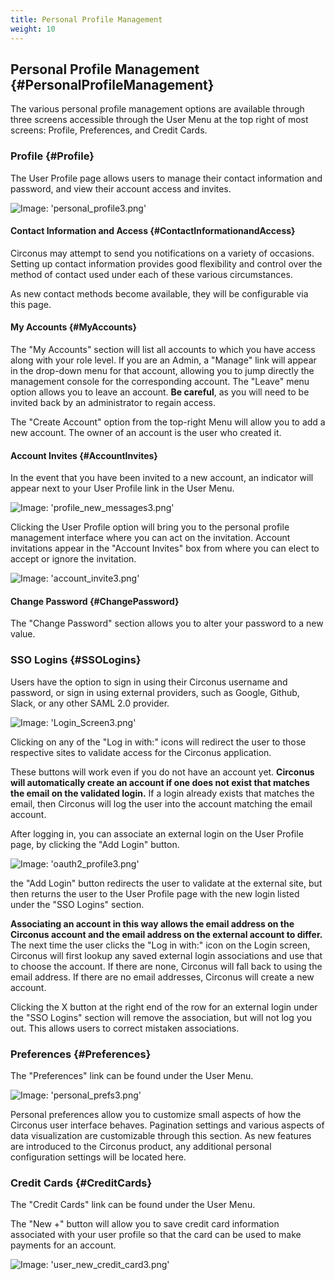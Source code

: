 ```yaml
---
title: Personal Profile Management
weight: 10
---
```


## Personal Profile Management {#PersonalProfileManagement}
The various personal profile management options are available through three screens accessible through the User Menu at the top right of most screens: Profile, Preferences, and Credit Cards.


### Profile {#Profile}
The User Profile page allows users to manage their contact information and password, and view their account access and invites.

![Image: 'personal_profile3.png'](/images/circonus/personal_profile3.png)


#### Contact Information and Access {#ContactInformationandAccess}
Circonus may attempt to send you notifications on a variety of occasions.  Setting up contact information provides good flexibility and control over the method of contact used under each of these various circumstances.

As new contact methods become available, they will be configurable via this page.


#### My Accounts {#MyAccounts}
The "My Accounts" section will list all accounts to which you have access along with your role level. If you are an Admin, a "Manage" link will appear in the drop-down menu for that account, allowing you to jump directly the management console for the corresponding account.  The "Leave" menu option allows you to leave an account. **Be careful**, as you will need to be invited back by an administrator to regain access.

The "Create Account" option from the top-right Menu will allow you to add a new account. The owner of an account is the user who created it.

#### Account Invites {#AccountInvites}
In the event that you have been invited to a new account, an indicator will appear next to your User Profile link in the User Menu.

![Image: 'profile_new_messages3.png'](/images/circonus/profile_new_messages3.png)

Clicking the User Profile option will bring you to the personal profile management interface where you can act on the invitation.  Account invitations appear in the "Account Invites" box from where you can elect to accept or ignore the invitation.

![Image: 'account_invite3.png'](/images/circonus/account_invite3.png)


#### Change Password {#ChangePassword}
The "Change Password" section allows you to alter your password to a new value.


### SSO Logins {#SSOLogins}
Users have the option to sign in using their Circonus username and password, or sign in using external providers, such as Google, Github, Slack, or any other SAML 2.0 provider.

![Image: 'Login_Screen3.png'](/images/circonus/Login_Screen3.png)

Clicking on any of the "Log in with:" icons will redirect the user to those respective sites to validate access for the Circonus application.

These buttons will work even if you do not have an account yet. **Circonus will automatically create an account if one does not exist that matches the email on the validated login.** If a login already exists that matches the email, then Circonus will log the user into the account matching the email account.

After logging in, you can associate an external login on the User Profile page, by clicking the "Add Login" button.

![Image: 'oauth2_profile3.png'](/images/circonus/oauth2_profile3.png)

the "Add Login" button redirects the user to validate at the external site, but then returns the user to the User Profile page with the new login listed under the "SSO Logins" section.

**Associating an account in this way allows the email address on the Circonus account and the email address on the external account to differ.** The next time the user clicks the "Log in with:" icon on the Login screen, Circonus will first lookup any saved external login associations and use that to choose the account. If there are none, Circonus will fall back to using the email address. If there are no email addresses, Circonus will create a new account.

Clicking the X button at the right end of the row for an external login under the "SSO Logins" section will remove the association, but will not log you out. This allows users to correct mistaken associations.


### Preferences {#Preferences}
The "Preferences" link can be found under the User Menu.

![Image: 'personal_prefs3.png'](/images/circonus/personal_prefs3.png)

Personal preferences allow you to customize small aspects of how the Circonus user interface behaves.  Pagination settings and various aspects of data visualization are customizable through this section.  As new features are introduced to the Circonus product, any additional personal configuration settings will be located here.


### Credit Cards {#CreditCards}
The "Credit Cards" link can be found under the User Menu.

The "New +" button will allow you to save credit card information associated with your user profile so that the card can be used to make payments for an account.

![Image: 'user_new_credit_card3.png'](/images/circonus/user_new_credit_card3.png)

